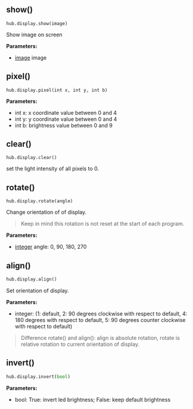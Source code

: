 

## show()

```
hub.display.show(image)
```

Show image on screen

__Parameters:__

*  [image](data_types.md#image) image

## pixel()

```
hub.display.pixel(int x, int y, int b)
```

__Parameters:__

*  int x: x coordinate value between 0 and 4
*  int y: y coordinate value between 0 and 4
*  int b: brightness value between 0 and 9

## clear()

```
hub.display.clear()
```

set the light intensity of all pixels to 0. 

## rotate()

```
hub.display.rotate(angle)
```

Change orientation of of display. 

> Keep in mind this rotation is not reset at the start of each program. 

__Parameters:__

*  [integer](data_types.md#integer) angle: 0, 90, 180, 270

## align()

``` python
hub.display.align()
```
Set orientation of display.

__Parameters:__

*  integer: (1: default, 2: 90 degrees clockwise with respect to default, 4: 180 degrees with respect to default, 5: 90 degrees counter clockwise with respect to default)

> Difference rotate() and align(): align is absolute rotation, rotate is relative rotation to current orientation of display.

## invert()

``` python
hub.display.invert(bool)
```

__Parameters:__

* bool: True: invert led brightness; False: keep default brightness


